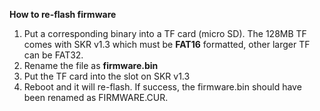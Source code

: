 **How to re-flash firmware**

1. Put a corresponding binary into a TF card (micro SD). The 128MB TF comes with SKR v1.3 which must be **FAT16** formatted, other larger TF can be FAT32.
2. Rename the file as **firmware.bin**
3. Put the TF card into the slot on SKR v1.3
4. Reboot and it will re-flash. If success, the firmware.bin should have been renamed as FIRMWARE.CUR.
